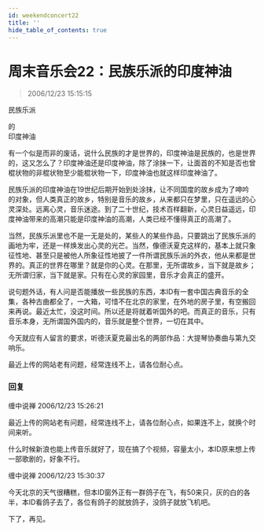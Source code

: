 ```yaml
---
id: weekendconcert22
title: ''
hide_table_of_contents: true
---
```


# 周末音乐会22：民族乐派的印度神油

> 2006/12/23 15:15:15

<div style={{color: '#0000FF', fontWeight: '500', fontSize: 'xxx-large', lineHeight: '110%', textAlign: 'center', marginBottom: '30px'}}>

民族乐派
</div>

<div style={{color: '#0000FF', fontWeight: '500', fontSize: 'xx-large', lineHeight: '110%', textAlign: 'center', marginBottom: '30px'}}>
的
</div>

<div style={{color: '#0000FF', fontWeight: '500', fontSize: 'xxx-large', lineHeight: '110%', textAlign: 'center', marginBottom: '30px'}}>
印度神油
</div>

有一个似是而非的废话，说什么民族的才是世界的，印度神油是民族的，也是世界的，这又怎么了？印度神油还是印度神油，除了涂抹一下，让面首的不知是否也曾棍状物的非棍状物至少能棍状物一下，印度神油也就这样印度神油了。
 
民族乐派的印度神油在19世纪后期开始到处涂抹，让不同国度的故乡成为了呻吟的对象，但人类真正的故乡，特别是音乐的故乡，从来都只在梦里，只在遥远的心灵深处。远离心灵，音乐迷途。到了二十世纪，技术百样翻新，心灵日益遥远，印度神油带来的高潮只能是印度神油的高潮，人类已经不懂得真正的高潮了。
 
当然，民族乐派里也不是一无是处的，某些人的某些作品，只要跳出了民族乐派的画地为牢，还是一样焕发出心灵的光芒。当然，像德沃夏克这样的，基本上就只象征性地、甚至只是被他人所象征性地披了一件所谓民族乐派的外衣，他从来都是世界的。真正的世界在哪里？就是你的心灵。在那里，无所谓故乡，当下就是故乡；无所谓归家，当下就是家。只有在心灵的家园里，音乐才会真正的盛开。
 
说句题外话，有人问是否能播放一些民族的东西，本ID有一套中国古典音乐的全集，各种古曲都全了，一大箱，可惜不在北京的家里，在外地的房子里，有空搬回来再说。最近太忙，没这时间。所以还是将就着听国外的吧。而真正的音乐，只有音乐本身，无所谓国外国内的，音乐就是整个世界，一切在其中。
 
今天就应有人留言的要求，听德沃夏克最出名的两部作品：大提琴协奏曲与第九交响乐。
 
最近上传的网站老有问题，经常连线不上，请各位耐心点。

### 回复

<div class='blog-comment'>
<span class='blog-comment-chan'>缠中说禅</span> 2006/12/23 15:26:21<br/>

最近上传的网站老有问题，经常连线不上，请各位耐心点，如果连不上，就换个时间来听。

什么时候新浪也能上传音乐就好了，现在搞了个视频，容量太小，本ID原来想上传一部歌剧的，好象不行。
</div>

<div class='blog-comment'>
<span class='blog-comment-chan'>缠中说禅</span> 2006/12/23 15:30:37<br/>

今天北京的天气很糟糕，但本ID窗外正有一群鸽子在飞，有50来只，灰的白的各半，本ID看鸽子去了，各位有鸽子的就放鸽子，没鸽子就放飞机吧。

下了，再见。
</div>